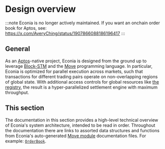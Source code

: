 # Design overview

:::note
Econia is no longer actively maintained. If you want an onchain order book for
Aptos, see: https://x.com/AveryChing/status/1907866088186196417
:::

## General

As an [Aptos]-native project, Econia is designed from the ground up to leverage [Block-STM] and the [Move] programming language.
In particular, Econia is optimized for parallel execution across markets, such that transactions for different trading pairs operate on non-overlapping regions of global state.
With additional access controls for global resources like [the registry], the result is a hyper-parallelized settlement engine with maximum throughput.

## This section

The documentation in this section provides a high-level technical overview of Econia's system architecture, intended to be read in order.
Throughout the documentation there are links to assorted data structures and functions from Econia's auto-generated [Move module] documentation files.
For example: [`OrderBook`].

[aptos]: https://aptos.dev
[block-stm]: https://arxiv.org/abs/2203.06871
[move]: https://move-language.github.io/move/
[move module]: ../move/modules
[the registry]: registry
[`orderbook`]: https://github.com/econia-labs/econia/blob/main/src/move/econia/doc/market.md#struct-orderbook
